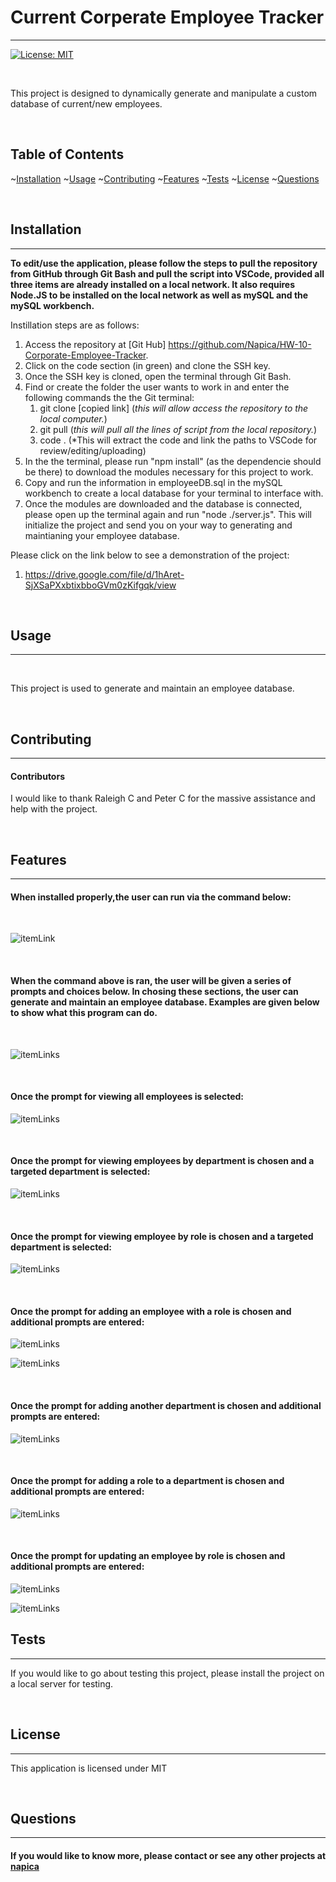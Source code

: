 # Current Corperate Employee Tracker

  <hr>

[![License: MIT](https://img.shields.io/badge/License-MIT-yellow.svg)](https://opensource.org/licenses/MIT)

  <br/>
  
  This project is designed to dynamically generate and manipulate a custom database of current/new employees.  

  <br/>

## Table of Contents

~[Installation](#installation)
~[Usage](#usage)
~[Contributing](#contributing)
~[Features](#features)
~[Tests](#tests)
~[License](#license)
~[Questions](#questions)

  <br/>

## Installation

  <hr>
  
  **To edit/use the application, please follow the steps to pull the repository from GitHub through Git Bash and pull the script into VSCode, provided all three items are already installed on a local network.  It also requires Node.JS to be installed on the local network as well as mySQL and the mySQL workbench.**

Instillation steps are as follows:

1. Access the repository at [Git Hub] https://github.com/Napica/HW-10-Corporate-Employee-Tracker.
2. Click on the code section (in green) and clone the SSH key.
3. Once the SSH key is cloned, open the terminal through Git Bash.
4. Find or create the folder the user wants to work in and enter the following commands the the Git terminal:
   1. git clone [copied link] (_this will allow access the repository to the local computer._)
   2. git pull (_this will pull all the lines of script from the local repository._)
   3. code . (\*This will extract the code and link the paths to VSCode for review/editing/uploading)
5. In the the terminal, please run "npm install" (as the dependencie should be there) to download the modules necessary for this project to work.  
6.  Copy and run the information in employeeDB.sql in the mySQL workbench to create a local database for your terminal to interface with.
7.  Once the modules are downloaded and the database is connected, please open up the terminal again and run "node ./server.js".  This will initialize the project and send you on your way to generating and maintianing your employee database. 


Please click on the link below to see a demonstration of the project:

1. https://drive.google.com/file/d/1hAret-SjXSaPXxbtixbboGVm0zKifgqk/view

  <br/>
   
  
  ## Usage 
  
  <hr>
  
  <br/>
  
 This project is used to generate and maintain an employee database.
     
<br/>    

  ## Contributing 
  
  <hr>
  
  #### Contributors 
  
 I would like to thank Raleigh C and Peter C for the massive assistance and help with the project. 
  
  <br/>
  
  ## Features
  <hr>
  
#### When installed properly,the user can run via the command below:
  
<br/>

![itemLink](./Assets/readmeImages/readmeimage11.png)

<br/>

#### When the command above is ran, the user will be given a series of prompts and choices below. In chosing these sections, the user can generate and maintain an employee database. Examples are given below to show what this program can do.   
<br/>

![itemLinks](./Assets/readmeImages/readmeimage1.png)

<br/>

#### Once the prompt for viewing all employees is selected:

![itemLinks](./Assets/readmeImages/readmeimage2.png)

<br/>

#### Once the prompt for viewing employees by department is chosen and a targeted department is selected:

![itemLinks](./Assets/readmeImages/readmeimage3.png)

<br/>

#### Once the prompt for viewing employee by role is chosen and a targeted department is selected:

![itemLinks](./Assets/readmeImages/readmeimage4.png)


<br/>

#### Once the prompt for adding an employee with a role is chosen and additional prompts are entered:

![itemLinks](./Assets/readmeImages/readmeimage5.png)

![itemLinks](./Assets/readmeImages/readmeimage6.png)

<br/>

#### Once the prompt for adding another department is chosen and additional prompts are entered:

![itemLinks](./Assets/readmeImages/readmeimage7.png)

<br/>

#### Once the prompt for adding a role to a department is chosen and additional prompts are entered:

![itemLinks](./Assets/readmeImages/readmeimage8.png)

<br/>

#### Once the prompt for updating an employee by role is chosen and additional prompts are entered:

![itemLinks](./Assets/readmeImages/readmeimage9.png)

![itemLinks](./Assets/readmeImages/readmeimage10.png)
## Tests

  <hr>
  
  
  If you would like to go about testing this project, please install the project on a local server for testing.   

  <br/>
  
  ## License 
  
  <hr>
  
  This application is licensed under MIT

  <br/>

## Questions

  <hr>
  
  #### If you would like to know more, please contact or see any other projects at [napica](https://github.com/napica)
